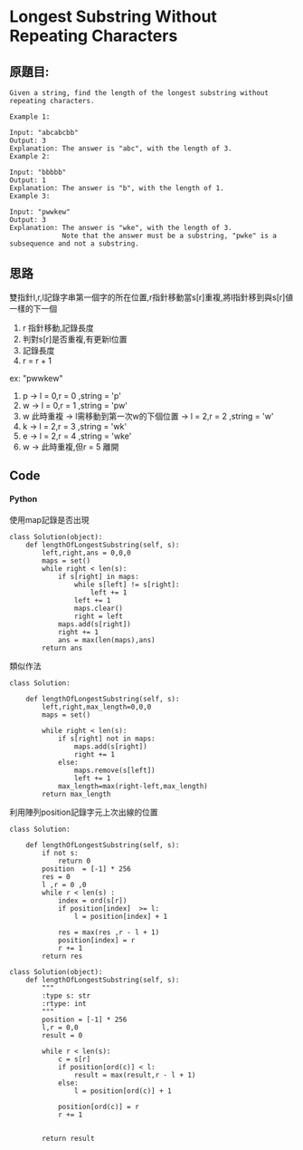 # Longest Substring Without Repeating Characters


## 原題目:

```
Given a string, find the length of the longest substring without repeating characters.

Example 1:

Input: "abcabcbb"
Output: 3 
Explanation: The answer is "abc", with the length of 3. 
Example 2:

Input: "bbbbb"
Output: 1
Explanation: The answer is "b", with the length of 1.
Example 3:

Input: "pwwkew"
Output: 3
Explanation: The answer is "wke", with the length of 3. 
             Note that the answer must be a substring, "pwke" is a subsequence and not a substring.

```

## 思路
雙指針l,r,l記錄字串第一個字的所在位置,r指針移動當s[r]重複,將l指針移到與s[r]値一樣的下一個

1. r 指針移動,記錄長度<br>
2. 判對s[r]是否重複,有更新l位置<br>
3. 記錄長度<br>
4. r = r + 1 <br>

ex: "pwwkew" <br>
1. p ->    l = 0,r = 0 ,string = 'p'
2. w ->    l = 0,r = 1 ,string = 'pw'
3. w 此時重複 -> l需移動到第一次w的下個位置  -> l = 2,r = 2 ,string = 'w'
4. k ->    l = 2,r = 3 ,string = 'wk'
5. e ->    l = 2,r = 4 ,string = 'wke'
6. w ->   此時重複,但r = 5 離開


## Code

#### Python
使用map記錄是否出現
```
class Solution(object):
    def lengthOfLongestSubstring(self, s):
        left,right,ans = 0,0,0       
        maps = set()
        while right < len(s):
            if s[right] in maps:                
                while s[left] != s[right]:
                    left += 1
                left += 1
                maps.clear()                                          
                right = left                         
            maps.add(s[right])  
            right += 1                     
            ans = max(len(maps),ans)
        return ans
```
類似作法
```
class Solution: 

    def lengthOfLongestSubstring(self, s):    
        left,right,max_length=0,0,0       
        maps = set()
        
        while right < len(s):                
            if s[right] not in maps:
                maps.add(s[right])
                right += 1                 
            else:
                maps.remove(s[left])
                left += 1 
            max_length=max(right-left,max_length)        
        return max_length
```        

利用陣列position記錄字元上次出線的位置
```
class Solution: 

    def lengthOfLongestSubstring(self, s):    
        if not s:
            return 0
        position  = [-1] * 256
        res = 0
        l ,r = 0 ,0
        while r < len(s) :  
            index = ord(s[r])   
            if position[index]  >= l:
                l = position[index] + 1 

            res = max(res ,r - l + 1)   
            position[index] = r        
            r += 1   
        return res
```  

```
class Solution(object):
    def lengthOfLongestSubstring(self, s):
        """
        :type s: str
        :rtype: int
        """
        position = [-1] * 256
        l,r = 0,0
        result = 0
        
        while r < len(s):
            c = s[r]
            if position[ord(c)] < l:
                result = max(result,r - l + 1)            
            else:
                l = position[ord(c)] + 1
               
            position[ord(c)] = r
            r += 1
                
        
        return result

```  




















